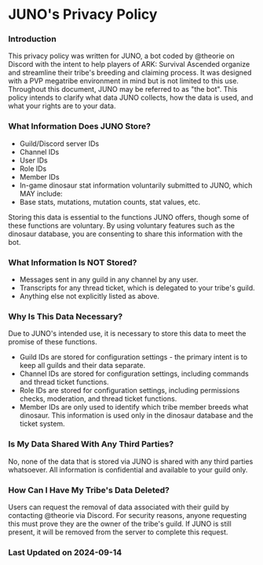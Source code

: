 # JUNO's Privacy Policy
### Introduction
This privacy policy was written for JUNO, a bot coded by @theorie on Discord with the intent to help players of ARK: Survival Ascended organize and streamline their tribe's breeding and claiming process. It was designed with a PVP megatribe environment in mind but is not limited to this use. Throughout this document, JUNO may be referred to as "the bot". This policy intends to clarify what data JUNO collects, how the data is used, and what your rights are to your data.
### What Information Does JUNO Store?
* Guild/Discord server IDs
* Channel IDs
* User IDs
* Role IDs
* Member IDs
* In-game dinosaur stat information voluntarily submitted to JUNO, which MAY include:
 * Base stats, mutations, mutation counts, stat values, etc.

Storing this data is essential to the functions JUNO offers, though some of these functions are voluntary. By using voluntary features such as the dinosaur database, you are consenting to share this information with the bot.
### What Information Is NOT Stored?
* Messages sent in any guild in any channel by any user.
* Transcripts for any thread ticket, which is delegated to your tribe's guild.
* Anything else not explicitly listed as above.
### Why Is This Data Necessary?
Due to JUNO's intended use, it is necessary to store this data to meet the promise of these functions.

* Guild IDs are stored for configuration settings - the primary intent is to keep all guilds and their data separate.
* Channel IDs are stored for configuration settings, including commands and thread ticket functions. 
* Role IDs are stored for configuration settings, including permissions checks, moderation, and thread ticket functions. 
* Member IDs are only used to identify which tribe member breeds what dinosaur. This information is used only in the dinosaur database and the ticket system.

### Is My Data Shared With Any Third Parties?
No, none of the data that is stored via JUNO is shared with any third parties whatsoever. All information is confidential and available to your guild only.
### How Can I Have My Tribe's Data Deleted?
Users can request the removal of data associated with their guild by contacting @theorie via Discord. For security reasons, anyone requesting this must prove they are the owner of the tribe's guild. If JUNO is still present, it will be removed from the server to complete this request.

### Last Updated on 2024-09-14
